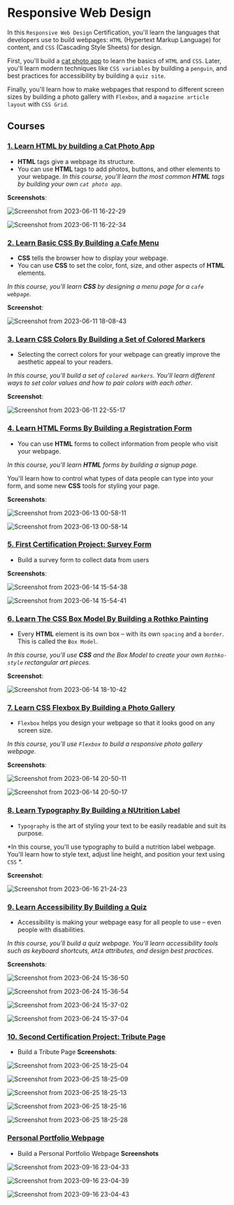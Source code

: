 # Responsive Web Design

In this `Responsive Web Design` Certification, you'll learn the languages that developers use to build webpages: `HTML` (Hypertext Markup Language) for content, and `CSS` (Cascading Style Sheets) for design.

First, you'll build a [cat photo app](./cat_photo_app.html) to learn the basics of `HTML` and `CSS`. Later, you'll learn modern techniques like `CSS variables` by building a `penguin`, and best practices for accessibility by building a `quiz site`.

Finally, you'll learn how to make webpages that respond to different screen sizes by building a photo gallery with `Flexbox`, and a `magazine article layout` with `CSS Grid`.

## Courses

### [1. Learn HTML by building a Cat Photo App](./cat-photo-app)

* **HTML** tags give a webpage its structure. 
* You can use **HTML** tags to add photos, buttons, and other elements to your webpage.
*In this course, you'll learn the most common **HTML** tags by building your own `cat photo app`*.

**Screenshots**:

![Screenshot from 2023-06-11 16-22-29](https://github.com/samuelselasi/free_code_camp/assets/85158665/a448327a-4ded-46db-bb7d-a669f31c05e8)

![Screenshot from 2023-06-11 16-22-34](https://github.com/samuelselasi/free_code_camp/assets/85158665/f8bf53ad-04e3-4d83-8272-9dab0fba4a33)


### [2. Learn Basic CSS By Building a Cafe Menu](./cafe-menu)

* **CSS** tells the browser how to display your webpage.
* You can use **CSS** to set the color, font, size, and other aspects of **HTML** elements.

*In this course, you'll learn **CSS** by designing a menu page for a `cafe webpage`*.

**Screenshot**:

![Screenshot from 2023-06-11 18-08-43](https://github.com/samuelselasi/free_code_camp/assets/85158665/91171cd7-e859-43ce-a71d-376814910608)

### [3. Learn CSS Colors By Building a Set of Colored Markers](./colored-markers)

* Selecting the correct colors for your webpage can greatly improve the aesthetic appeal to your readers.

*In this course, you'll build a set of `colored markers`. You'll learn different ways to set color values and how to pair colors with each other*.

**Screenshot**:

![Screenshot from 2023-06-11 22-55-17](https://github.com/samuelselasi/free_code_camp/assets/85158665/47073eb9-b6a4-4c96-92e1-db2198afb453)

### [4. Learn HTML Forms By Building a Registration Form](./registration-fom)

* You can use **HTML** forms to collect information from people who visit your webpage.

*In this course, you'll learn **HTML** forms by building a signup page.* 

You'll learn how to control what types of data people can type into your form, and some new **CSS** tools for styling your page.

**Screenshots**:

![Screenshot from 2023-06-13 00-58-11](https://github.com/samuelselasi/free_code_camp/assets/85158665/54298fc0-9b78-4bbd-b665-2650d9f5a8ae)

![Screenshot from 2023-06-13 00-58-14](https://github.com/samuelselasi/free_code_camp/assets/85158665/42262303-f2da-4145-92bf-81a492035cb2)

### [5. First Certification Project: Survey Form](./survey-form)

* Build a survey form to collect data from users

**Screenshots**:

![Screenshot from 2023-06-14 15-54-38](https://github.com/samuelselasi/free_code_camp/assets/85158665/a1323635-fbab-40b7-8688-96d0c3c99bdd)

![Screenshot from 2023-06-14 15-54-41](https://github.com/samuelselasi/free_code_camp/assets/85158665/9d00aa57-2b20-4af6-8955-e4f8c941db59)


### [6. Learn The CSS Box Model By Building a Rothko Painting](./rothko-painting)

* Every **HTML** element is its own box – with its own `spacing` and a `border`. This is called the `Box Model`.

*In this course, you'll use **CSS** and the Box Model to create your own `Rothko-style` rectangular art pieces.*

**Screenshot**:

![Screenshot from 2023-06-14 18-10-42](https://github.com/samuelselasi/free_code_camp/assets/85158665/2aed6908-b089-4cd4-b1f0-ccba5bac75f1)


### [7. Learn CSS Flexbox By Building a Photo Gallery](./photo-gallery)

* `Flexbox` helps you design your webpage so that it looks good on any screen size.

*In this course, you'll use `Flexbox` to build a responsive photo gallery webpage.*

**Screenshots**:

![Screenshot from 2023-06-14 20-50-11](https://github.com/samuelselasi/free_code_camp/assets/85158665/f9fac562-4a37-4370-a475-70c1b59d9a46)

![Screenshot from 2023-06-14 20-50-17](https://github.com/samuelselasi/free_code_camp/assets/85158665/a873abee-5b6a-408a-ae1f-caea5fc73be5)


### [8. Learn Typography By Building a NUtrition Label](./nutrition_label.css)

* `Typography` is the art of styling your text to be easily readable and suit its purpose.

*In this course, you'll use typography to build a nutrition label webpage. You'll learn how to style text, adjust line height, and position your text using `CSS` *.

**Screenshot**:

![Screenshot from 2023-06-16 21-24-23](https://github.com/samuelselasi/free_code_camp/assets/85158665/6a00df22-7a62-4ac3-886b-d4cd58a9946f)

### [9. Learn Accessibility By Building a Quiz](./accessibility-quiz)

* Accessibility is making your webpage easy for all people to use – even people with disabilities.

*In this course, you'll build a quiz webpage. You'll learn accessibility tools such as keyboard shortcuts, `ARIA` attributes, and design best practices*.

**Screenshots**:

![Screenshot from 2023-06-24 15-36-50](https://github.com/samuelselasi/free_code_camp/assets/85158665/ede68393-df15-4627-9a2c-256a7a31d7bc)

![Screenshot from 2023-06-24 15-36-54](https://github.com/samuelselasi/free_code_camp/assets/85158665/78dcec16-938d-4d3b-98a2-e172dd068787)

![Screenshot from 2023-06-24 15-37-02](https://github.com/samuelselasi/free_code_camp/assets/85158665/5ca73521-222d-4964-a765-1f120748e945)

![Screenshot from 2023-06-24 15-37-04](https://github.com/samuelselasi/free_code_camp/assets/85158665/713adaa8-bce0-4207-a070-68f80321af59)

### [10. Second Certification Project: Tribute Page](./tribute-page)

* Build a Tribute Page
**Screenshots**:
  
![Screenshot from 2023-06-25 18-25-04](https://github.com/samuelselasi/free_code_camp/assets/85158665/9766968b-d203-4624-822a-9b8c222d1c80)

![Screenshot from 2023-06-25 18-25-09](https://github.com/samuelselasi/free_code_camp/assets/85158665/407e68b6-0713-467f-930d-207e78f297d4)

![Screenshot from 2023-06-25 18-25-13](https://github.com/samuelselasi/free_code_camp/assets/85158665/2e65b58c-abf8-490b-aa6f-3f86dfe146bc)

![Screenshot from 2023-06-25 18-25-16](https://github.com/samuelselasi/free_code_camp/assets/85158665/43134358-9987-4bcb-8279-d295d12e26ac)

![Screenshot from 2023-06-25 18-25-28](https://github.com/samuelselasi/free_code_camp/assets/85158665/06923ec6-876d-4832-a15b-59fe48e089b3)

### [ Personal Portfolio Webpage](./personal-portfolio-webpage)

* Build a Personal Portfolio Webpage
**Screenshots**
  
![Screenshot from 2023-09-16 23-04-33](https://github.com/samuelselasi/free_code_camp/assets/85158665/fbb9960e-dabc-4302-9309-841b900c68c6)

![Screenshot from 2023-09-16 23-04-39](https://github.com/samuelselasi/free_code_camp/assets/85158665/d4699943-07a4-4657-b410-b21b6def865e)

![Screenshot from 2023-09-16 23-04-43](https://github.com/samuelselasi/free_code_camp/assets/85158665/d6357b4b-33f1-4070-890f-5fafb331c89c)
